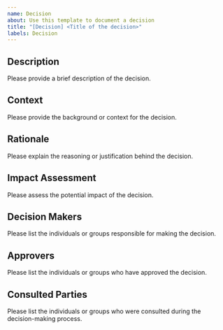 ```yaml
---
name: Decision
about: Use this template to document a decision
title: "[Decision] <Title of the decision>"
labels: Decision
---
```

## Description
Please provide a brief description of the decision.

## Context
Please provide the background or context for the decision.

## Rationale
Please explain the reasoning or justification behind the decision.

## Impact Assessment
Please assess the potential impact of the decision.

## Decision Makers
Please list the individuals or groups responsible for making the decision.

## Approvers
Please list the individuals or groups who have approved the decision.

## Consulted Parties
Please list the individuals or groups who were consulted during the decision-making process.
